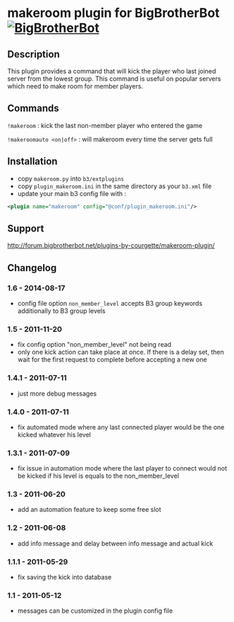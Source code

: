 makeroom plugin for BigBrotherBot [![BigBrotherBot](http://i.imgur.com/7sljo4G.png)][B3]
=================================


Description
-----------

This plugin provides a command that will kick the player who last joined server from the lowest group.
This command is useful on popular servers which need to make room for member players.


Commands
--------

`!makeroom` : kick the last non-member player who entered the game

`!makeroomauto <on|off>` : will makeroom every time the server gets full


Installation
------------

 * copy `makeroom.py` into `b3/extplugins`
 * copy `plugin_makeroom.ini` in the same directory as your `b3.xml` file
 * update your main b3 config file with :

```xml
<plugin name="makeroom" config="@conf/plugin_makeroom.ini"/>
```

Support
-------

http://forum.bigbrotherbot.net/plugins-by-courgette/makeroom-plugin/


Changelog
---------

### 1.6 - 2014-08-17
 - config file option `non_member_level` accepts B3 group keywords additionally to B3 group levels
   
### 1.5 - 2011-11-20
 - fix config option "non_member_level" not being read
 - only one kick action can take place at once. If there is a delay set, then wait for the first request
   to complete before accepting a new one
  
### 1.4.1  - 2011-07-11
 - just more debug messages

### 1.4.0 - 2011-07-11
 - fix automated mode where any last connected player would be the one kicked
   whatever his level
  
### 1.3.1 - 2011-07-09
 - fix issue in automation mode where the last player to connect
   would not be kicked if his level is equals to the non_member_level 
  
### 1.3 - 2011-06-20
 - add an automation feature to keep some free slot

### 1.2 - 2011-06-08
 - add info message and delay between info message and actual kick

### 1.1.1 - 2011-05-29
 - fix saving the kick into database

### 1.1 - 2011-05-12
 - messages can be customized in the plugin config file



  
  





[B3]: http://www.bigbrotherbot.net/ "BigBrotherBot (B3)"